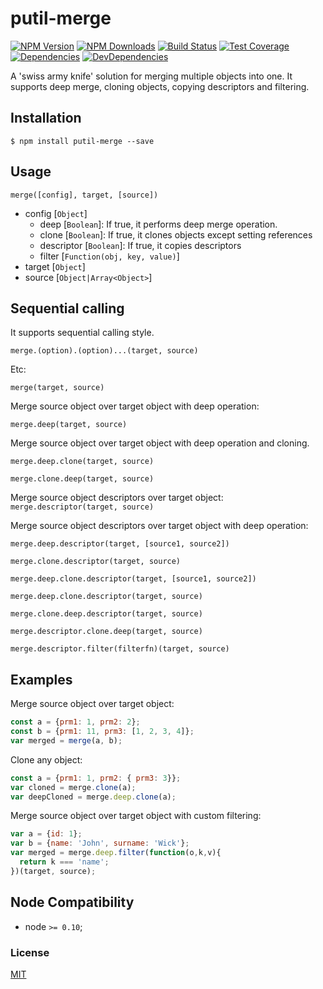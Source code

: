 # putil-merge

[![NPM Version][npm-image]][npm-url]
[![NPM Downloads][downloads-image]][downloads-url]
[![Build Status][travis-image]][travis-url]
[![Test Coverage][coveralls-image]][coveralls-url]
[![Dependencies][dependencies-image]][dependencies-url]
[![DevDependencies][devdependencies-image]][devdependencies-url]

A 'swiss army knife' solution for merging multiple objects into one. It supports deep merge, cloning objects, copying descriptors and filtering.

## Installation

`$ npm install putil-merge --save`


## Usage

`merge([config], target, [source])`

- config [`Object`]
    - deep [`Boolean`]: If true, it performs deep merge operation.
    - clone [`Boolean`]: If true, it clones objects except setting references
    - descriptor [`Boolean`]: If true, it copies descriptors
    - filter [`Function(obj, key, value)`]
- target [`Object`]
- source [`Object|Array<Object>`]

## Sequential calling

It supports sequential calling style.

`merge.(option).(option)...(target, source)`

Etc:

`merge(target, source)`


Merge source object over target object with deep operation:

`merge.deep(target, source)`

Merge source object over target object with deep operation and cloning.

`merge.deep.clone(target, source)`

`merge.clone.deep(target, source)`

Merge source object descriptors over target object:
`merge.descriptor(target, source)`

Merge source object descriptors over target object with deep operation:

`merge.deep.descriptor(target, [source1, source2])`

`merge.clone.descriptor(target, source)`

`merge.deep.clone.descriptor(target, [source1, source2])`

`merge.deep.clone.descriptor(target, source)`

`merge.clone.deep.descriptor(target, source)`

`merge.descriptor.clone.deep(target, source)`

`merge.descriptor.filter(filterfn)(target, source)`

## Examples

Merge source object over target object:

```js
const a = {prm1: 1, prm2: 2};
const b = {prm1: 11, prm3: [1, 2, 3, 4]};
var merged = merge(a, b);
```

Clone any object:

```js
const a = {prm1: 1, prm2: { prm3: 3}};
var cloned = merge.clone(a);
var deepCloned = merge.deep.clone(a);
```

Merge source object over target object with custom filtering:
```js
var a = {id: 1};
var b = {name: 'John', surname: 'Wick'};
var merged = merge.deep.filter(function(o,k,v){
  return k === 'name';  
})(target, source);
```

## Node Compatibility

  - node `>= 0.10`;
  
### License
[MIT](LICENSE)

[npm-image]: https://img.shields.io/npm/v/putil-merge.svg
[npm-url]: https://npmjs.org/package/putil-merge
[travis-image]: https://img.shields.io/travis/panates/putil-merge/master.svg
[travis-url]: https://travis-ci.org/panates/putil-merge
[coveralls-image]: https://img.shields.io/coveralls/panates/putil-merge/master.svg
[coveralls-url]: https://coveralls.io/r/panates/putil-merge
[downloads-image]: https://img.shields.io/npm/dm/putil-merge.svg
[downloads-url]: https://npmjs.org/package/putil-merge
[gitter-image]: https://badges.gitter.im/panates/putil-merge.svg
[gitter-url]: https://gitter.im/panates/putil-merge?utm_source=badge&utm_medium=badge&utm_campaign=pr-badge&utm_content=badge
[dependencies-image]: https://david-dm.org/panates/putil-merge/status.svg
[dependencies-url]:https://david-dm.org/panates/putil-merge
[devdependencies-image]: https://david-dm.org/panates/putil-merge/dev-status.svg
[devdependencies-url]:https://david-dm.org/panates/putil-merge?type=dev
[quality-image]: http://npm.packagequality.com/shield/putil-merge.png
[quality-url]: http://packagequality.com/#?package=putil-merge

